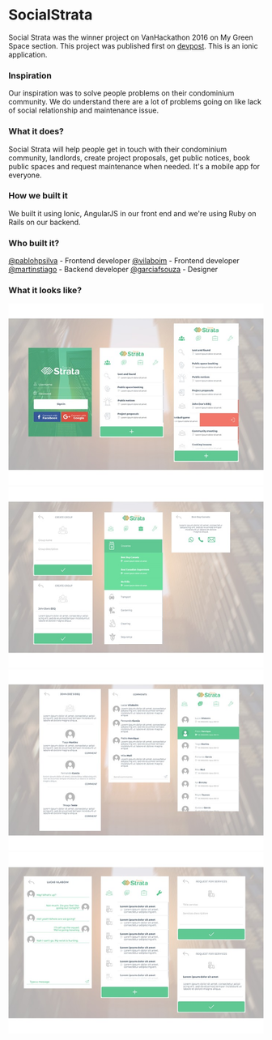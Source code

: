 SocialStrata
==========

Social Strata was the winner project on VanHackathon 2016 on My Green Space section. This project was published first on [devpost](https://devpost.com/software/social-strata-uok3cw). This is an ionic application.

### Inspiration
Our inspiration was to solve people problems on their condominium community. We do understand there are a lot of problems going on like lack of social relationship and maintenance issue.

### What it does?
Social Strata will help people get in touch with their condominium community, landlords, create project proposals, get public notices, book public spaces and request maintenance when needed. It's a mobile app for everyone.

### How we built it
We built it using Ionic, AngularJS in our front end and we're using Ruby on Rails on our backend.

### Who built it?
[@pablohpsilva](https://github.com/pablohpsilva) - Frontend developer
[@vilaboim](https://github.com/lucasvilaboim) - Frontend developer
[@martinstiago](https://github.com/tiagomartinsaraujo) - Backend developer
[@garciafsouza](https://devpost.com/garciafsouza) - Designer

### What it looks like?
![1](screenshots/1.jpg)
![2](screenshots/2.jpg)
![3](screenshots/3.jpg)
![4](screenshots/4.jpg)
